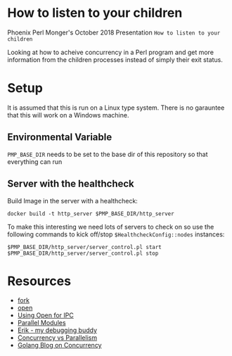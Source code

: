 # How to listen to your children
Phoenix Perl Monger's October 2018 Presentation
`How to listen to your children`

Looking at how to acheive concurrency in a Perl program and get more information from the children processes instead of simply their exit status.



# Setup
It is assumed that this is run on a Linux type system.  There is no garauntee that this will work on a Windows machine.

## Environmental Variable
`PMP_BASE_DIR` needs to be set to the base dir of this repository so that everything can run

## Server with the healthcheck
Build Image in the server with a healthcheck:
```
docker build -t http_server $PMP_BASE_DIR/http_server
```

To make this interesting we need lots of servers to check on so use the following commands to kick off/stop `$HealthcheckConfig::nodes` instances:

```
$PMP_BASE_DIR/http_server/server_control.pl start
$PMP_BASE_DIR/http_server/server_control.pl stop
```

# Resources
* [fork](https://perldoc.perl.org/functions/fork.html)
* [open](https://perldoc.perl.org/functions/open.html)
* [Using Open for IPC](https://perldoc.perl.org/perlipc.html#Using-open()-for-IPC)
* [Parallel Modules](https://metacpan.org/search?q=parallel)
* [Erik - my debugging buddy](https://github.com/skeletonkey/Erik)
* [Concurrency vs Parallelism](https://medium.com/@deepshig/concurrency-vs-parallelism-4a99abe9efb8)
* [Golang Blog on Concurrency](https://blog.golang.org/concurrency-is-not-parallelism)

  